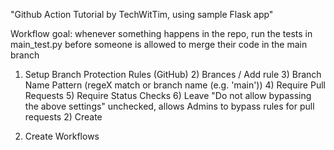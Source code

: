 "Github Action Tutorial by TechWitTim, using sample Flask app"

Workflow goal: whenever something happens in the repo, run the tests in main_test.py before someone is allowed to merge their code in the main branch

1) Setup Branch Protection Rules (GitHub)
   2) Brances / Add rule 
      3) Branch Name Pattern (regeX match or branch name (e.g. 'main'))
      4) Require Pull Requests
      5) Require Status Checks
      6) Leave "Do not allow bypassing the above settings" unchecked, allows Admins to bypass rules for pull requests
   2) Create

3) Create Workflows